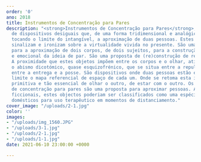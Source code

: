 ```yaml
---
order: '0'
ano: 2018
title: Instrumentos de Concentração para Pares
description: "<strong>Instrumentos de Concentração para Pares</strong>, é um conjunto
  de dispositivos desiguais que, de uma forma tridimensional e analógica, impõem,
  tocando o limite do intangível, a aproximação de duas pessoas. Estes dispositivos
  sinalizam e ironizam sobre a virtualidade vivida no presente. São uma proposta
  para a aproximação de dois corpos, de dois sujeitos, para a construção física
  e emocional da ideia de par. São uma proposta de (re)construção de relações.
  A proximidade que estes objetos impõem entre os corpos e o olhar, atira o par para
  o abismo dicotómico, quase esquizofrénico, que se situa entre a repulsa e o desejo,
  entre a entrega e a posse. São dispositivos onde duas pessoas estão e levam ao
  limite o mapa referencial de espaço de cada um. Onde se retoma esta ideia tão
  primitiva e tão essencial de olhar o outro, de estar com o outro. Os instrumentos
  de concentração para pares são uma proposta para aproximar pessoas. Ainda que
  ficcionais, estes objectos poderiam ser classificados como uma espécie de utensílios
  domésticos para uso terapêutico em momentos de distanciamento."
cover_image: "/uploads/2-1.jpg"
color: ''
images:
- "/uploads/img_1560.JPG"
- "/uploads/3-1.jpg"
- "/uploads/2-1.jpg"
- "/uploads/1-1.jpg"
date: 2021-06-10 23:00:00 +0000

---
```

